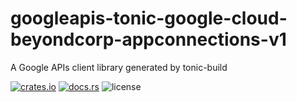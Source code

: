 # googleapis-tonic-google-cloud-beyondcorp-appconnections-v1

A Google APIs client library generated by tonic-build

[![crates.io](https://img.shields.io/crates/v/googleapis-tonic-google-cloud-beyondcorp-appconnections-v1)](https://crates.io/crates/googleapis-tonic-google-cloud-beyondcorp-appconnections-v1)
[![docs.rs](https://img.shields.io/docsrs/googleapis-tonic-google-cloud-beyondcorp-appconnections-v1)](https://docs.rs/googleapis-tonic-google-cloud-beyondcorp-appconnections-v1)
![license](https://img.shields.io/crates/l/googleapis-tonic-google-cloud-beyondcorp-appconnections-v1)

